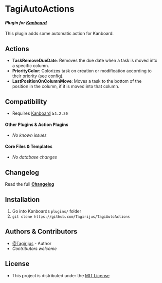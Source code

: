 # TagiAutoActions

#### _Plugin for [Kanboard](https://github.com/fguillot/kanboard "Kanboard - Kanban Project Management Software")_

This plugin adds some automatic action for Kanboard.


Actions
-------

- **TaskRemoveDueDate**: Removes the due date when a task is moved into a specific column.
- **PriorityColor**: Colorizes task on creation or modification according to their priority (see config).
- **LastPositionOnColumnMove**: Moves a task to the bottom of the position in the column, if it is moved into that column.


Compatibility
-------------

- Requires [Kanboard](https://github.com/fguillot/kanboard "Kanboard - Kanban Project Management Software") ≥`1.2.30`

#### Other Plugins & Action Plugins
- _No known issues_
#### Core Files & Templates
- _No database changes_


Changelog
---------

Read the full [**Changelog**](../master/changelog.md "See changes")


Installation
------------

1. Go into Kanboards `plugins/` folder
2. `git clone https://github.com/Tagirijus/TagiAutoActions`


Authors & Contributors
----------------------

- [@Tagirijus](https://github.com/Tagirijus) - Author
- _Contributors welcome_


License
-------
- This project is distributed under the [MIT License](../master/LICENSE "Read The MIT license")
